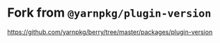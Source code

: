# Fork from `@yarnpkg/plugin-version`

<https://github.com/yarnpkg/berry/tree/master/packages/plugin-version>
